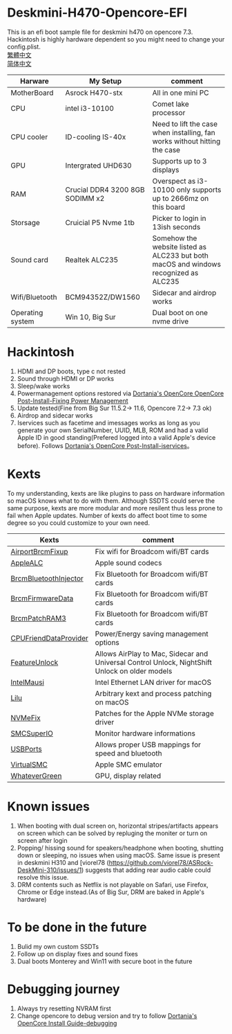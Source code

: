 # Deskmini-H470-Opencore-EFI
This is an efi boot sample file for deskmini h470 on opencore 7.3.  
Hackintosh is highly hardware dependent so you might need to change your config.plist.  
[繁體中文](README_ZH-TW.md)  
[简体中文](README_zh-CN.md)

| Harware  |   My Setup |  comment |
|----------|-------------|------|
| MotherBoard |  Asrock H470-stx | All in one mini PC |
| CPU |    intel i3-10100   |   Comet lake processor |
| CPU cooler| ID-cooling IS-40x | Need to lift the case when installing, fan works without hitting the case|
| GPU | Intergrated UHD630 | Supports up to 3 displays |
| RAM |  Crucial DDR4 3200 8GB SODIMM x2 | Overspect as i3-10100 only supports up to 2666mz on this board |
| Storsage |    Cruicial P5 Nvme 1tb | Picker to login in 13ish seconds |
| Sound card | Realtek ALC235 | Somehow the website listed as ALC233 but both macOS and windows recognized as ALC235 | 
| Wifi/Bluetooth | BCM94352Z/DW1560 | Sidecar and airdrop works |
| Operating system | Win 10, Big Sur | Dual boot on one nvme drive |

# Hackintosh
1. HDMI and DP boots, type c not rested
2. Sound through HDMI or DP works
3. Sleep/wake works
4. Powermanagement options restored via [Dortania's OpenCore OpenCore Post-Install-Fixing Power Management](https://dortania.github.io/OpenCore-Post-Install/universal/pm.html)
5. Update tested(Fine from Big Sur 11.5.2-> 11.6, Opencore 7.2-> 7.3 ok)
6. Airdrop and sidecar works
7. Iservices such as facetime and imessages works as long as you generate your own SerialNumber, UUID, MLB, ROM and had a valid Apple ID in good standing(Prefered logged into a valid Apple's device before). Follows [Dortania's OpenCore Post-Install-iservices](https://dortania.github.io/OpenCore-Post-Install/universal/iservices.html)。

# Kexts
To my understanding, kexts are like plugins to pass on hardware information so macOS knows what to do with them. Although SSDTS could serve the same purpose, kexts are more modular and more resilent thus less prone to fail when Apple updates. Number of kexts do affect boot time to some degree so you could customize to your own need.

| Kexts |      comment |
|----------|-------------|
| [AirportBrcmFixup](https://github.com/acidanthera/AirportBrcmFixup) | Fix wifi for Broadcom wifi/BT cards | 
| [AppleALC](https://github.com/acidanthera/AppleALC) | Apple sound codecs |   
| [BrcmBluetoothInjector](https://github.com/acidanthera/BrcmPatchRAM) | Fix Bluetooth for Broadcom wifi/BT cards | 
| [BrcmFirmwareData](https://github.com/acidanthera/BrcmPatchRAM) | Fix Bluetooth for Broadcom wifi/BT cards |
| [BrcmPatchRAM3](https://github.com/acidanthera/BrcmPatchRAM) |  Fix Bluetooth for Broadcom wifi/BT cards | 
| [CPUFriendDataProvider](https://github.com/stevezhengshiqi/one-key-cpufriend) | Power/Energy saving management options |
| [FeatureUnlock](https://github.com/acidanthera/FeatureUnlock) | Allows AirPlay to Mac, Sidecar and Universal Control Unlock, NightShift Unlock on older models | 
| [IntelMausi](https://github.com/acidanthera/IntelMausi) | Intel Ethernet LAN driver for macOS |
| [Lilu](https://github.com/acidanthera/Lilu) | Arbitrary kext and process patching on macOS |
| [NVMeFix](https://github.com/acidanthera/NVMeFix) |  Patches for the Apple NVMe storage driver | 
| [SMCSuperIO](https://github.com/acidanthera/VirtualSMC) |  Monitor hardware informations |
| [USBPorts](https://dortania.github.io/OpenCore-Post-Install/usb/) | Allows proper USB mappings for speed and bluetooth | 
| [VirtualSMC](https://github.com/acidanthera/VirtualSMC) | Apple SMC emulator |
| [WhateverGreen](https://github.com/acidanthera/WhateverGreen) | GPU, display related | 

# Known issues
1. When booting with dual screen on, horizontal stripes/artifacts appears on screen which can be solved by repluging the moniter or turn on screen after login
2. Popping/ hissing sound for speakers/headphone when booting, shutting down or sleeping, no issues when using macOS. Same issue is present in deskmini H310 and [viorel78 (https://github.com/viorel78/ASRock-DeskMini-310/issues/1) suggests that adding rear audio cable could resolve this issue.
3. DRM contents such as Netflix is not playable on Safari, use Firefox, Chrome or Edge instead.(As of Big Sur, DRM are baked in Apple's hardware)

# To be done in the future
1. Bulid my own custom SSDTs
2. Follow up on display fixes and sound fixes
3. Dual boots Monterey and Win11 with secure boot in the future

# Debugging journey
1. Always try resetting NVRAM first
2. Change opencore to debug version and try to follow [Dortania's OpenCore Install Guide-debugging](https://dortania.github.io/OpenCore-Install-Guide/troubleshooting/debug.html)
